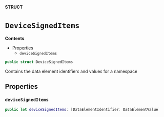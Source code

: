 **STRUCT**

# `DeviceSignedItems`

**Contents**

- [Properties](#properties)
  - `deviceSignedItems`

```swift
public struct DeviceSignedItems
```

Contains the data element identifiers and values for a namespace

## Properties
### `deviceSignedItems`

```swift
public let deviceSignedItems: [DataElementIdentifier: DataElementValue]
```
